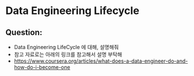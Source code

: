 # Data Engineering Lifecycle

## Question:

- Data Engineering LifeCycle 에 대해, 설명해줘
- 참고 자료로는 아래의 링크를 참고해서 설명 부탁해
- https://www.coursera.org/articles/what-does-a-data-engineer-do-and-how-do-i-become-one 

